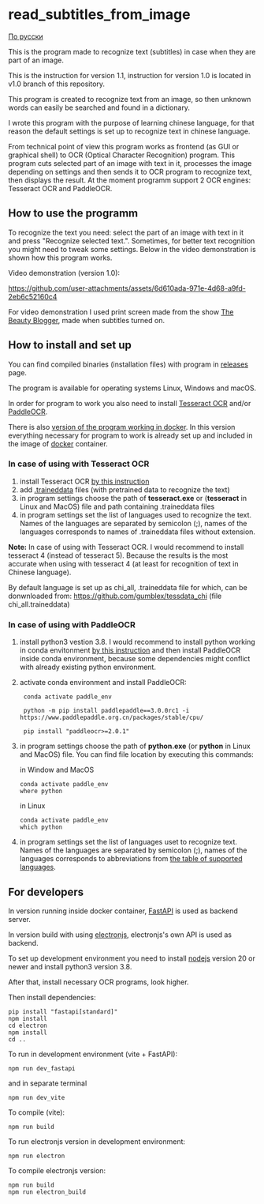 # read_subtitles_from_image

[По русски](README_RUS.md)

This is the program made to recognize text (subtitles) in case when they are part of an image. 

This is the instruction for version 1.1, instruction for version 1.0 is located in v1.0 branch of this repository.

This program is created to recognize text from an image, so then unknown words can easily be searched and found in a dictionary.

I wrote this program with the purpose of learning chinese language, for that reason the default settings is set up to recognize text in chinese language.

From technical point of view this program works as frontend (as GUI or graphical shell) to OCR (Optical Character Recognition) program. This program cuts selected part of an image with text in it, processes the image depending on settings and then sends it to OCR program to recognize text, then displays the result. At the moment programm support 2 OCR engines: Tesseract OCR and PaddleOCR.

## How to use the programm

To recognize the text you need: select the part of an image with text in it and press "Recognize selected text.". Sometimes, for better text recognition you might need to tweak some settings. Below in the video demonstration is shown how this program works.

Video demonstration (version 1.0):

https://github.com/user-attachments/assets/6d610ada-971e-4d68-a9fd-2eb6c52160c4

For video demonstration I used print screen made from the show [The Beauty Blogger](https://wetv.vip/en/play/qgvq32ixh4yujoc-The%20Beauty%20Blogger/o0029e5dqz9-EP19%EF%BC%9AThe%20Beauty%20Blogger), made when subtitles turned on.

## How to install and set up

You can find compiled binaries (installation files) with program in [releases](https://github.com/BigIskander/read_subtitles_from_image/releases) page.

The program is available for operating systems Linux, Windows and macOS.

In order for program to work you also need to install [Tesseract OCR](https://tesseract-ocr.github.io/) and/or [PaddleOCR](https://paddlepaddle.github.io/PaddleOCR/main/en/index.html).

There is also [version of the program working in docker](https://hub.docker.com/r/bigiskander/read_subtitles_from_image). In this version everything necessary for program to work is already set up and included in the image of [docker](https://www.docker.com/) container.

### In case of using with Tesseract OCR
1. install Tesseract OCR [by this instruction](https://github.com/tesseract-ocr/tesseract?tab=readme-ov-file#installing-tesseract)
2. add [.traineddata](https://github.com/tesseract-ocr/tessdata) files (with pretrained data to recognize the text)
3. in program settings choose the path of **tesseract.exe** or (**tesseract** in Linux and MacOS) file and path containing .traineddata files
4. in program settings set the list of languages used to recognize the text. Names of the languages are separated by semicolon (;), names of the languages corresponds to names of .traineddata files without extension.

**Note:** In case of using with Tesseract OCR. I would recommend to install tesseract 4 (instead of tesseract 5). Because the results is the most accurate when using with tesseract 4 (at least for recognition of text in Chinese language).

By default language is set up as chi_all, .traineddata file for which, can be donwnloaded from: https://github.com/gumblex/tessdata_chi (file chi_all.traineddata)

### In case of using with PaddleOCR
1. install python3 vestion 3.8. I would recommend to install python working in conda envitonment [by this instruction](https://paddlepaddle.github.io/PaddleOCR/main/en/ppocr/environment.html) and then install PaddleOCR inside conda environment, because some dependencies might conflict with already existing python environment.
2. activate conda environment and install PaddleOCR:
   ```
    conda activate paddle_env

    python -m pip install paddlepaddle==3.0.0rc1 -i https://www.paddlepaddle.org.cn/packages/stable/cpu/

    pip install "paddleocr>=2.0.1"
    ```
3. in program settings choose the path of **python.exe** (or **python** in Linux and MacOS) file. You can find file location by executing this commands:
    
    in Window and MacOS
    ```
    conda activate paddle_env
    where python
    ```

    in Linux
    ```
    conda activate paddle_env
    which python
    ```
4. in program settings set the list of languages uset to recognize text. Names of the languages are separated by semicolon (;), names of the languages corresponds to abbreviations from [the table of supported languages](https://paddlepaddle.github.io/PaddleOCR/main/en/ppocr/blog/multi_languages.html#5-support-languages-and-abbreviations).

## For developers

In version running inside docker container, [FastAPI](https://fastapi.tiangolo.com/) is used as backend server.

In version build with using [electronjs](https://www.electronjs.org/), electronjs's own API is used as backend.

To set up development environment you need to install [nodejs](https://nodejs.org/en) version 20 or newer and install python3 version 3.8.

After that, install necessary OCR programs, look higher.

Then install dependencies:
```
pip install "fastapi[standard]"
npm install
cd electron
npm install
cd ..
```

To run in development environment (vite + FastAPI):
```
npm run dev_fastapi
```
and in separate terminal
```
npm run dev_vite
```

To compile (vite):
```
npm run build
```

To run electronjs version in development environment:
```
npm run electron
```

To compile electronjs version:
```
npm run build
npm run electron_build
```
